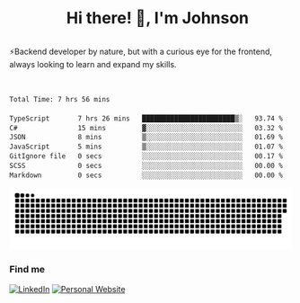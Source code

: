 <div id="user-content-toc">
  <ul align="center">
    <summary><h1 style="display: inline-block">Hi there! 👋, I'm Johnson</h1></summary>
  </ul>
</div>

⚡Backend developer by nature, but with a curious eye for the frontend, always looking to learn and expand my skills.

<br>


<!--START_SECTION:waka-->

```txt
Total Time: 7 hrs 56 mins

TypeScript       7 hrs 26 mins   ███████████████████████▒░   93.74 %
C#               15 mins         ▓░░░░░░░░░░░░░░░░░░░░░░░░   03.32 %
JSON             8 mins          ▒░░░░░░░░░░░░░░░░░░░░░░░░   01.69 %
JavaScript       5 mins          ▒░░░░░░░░░░░░░░░░░░░░░░░░   01.07 %
GitIgnore file   0 secs          ░░░░░░░░░░░░░░░░░░░░░░░░░   00.17 %
SCSS             0 secs          ░░░░░░░░░░░░░░░░░░░░░░░░░   00.00 %
Markdown         0 secs          ░░░░░░░░░░░░░░░░░░░░░░░░░   00.00 %
```

<!--END_SECTION:waka-->

<picture>
  <source  srcset="https://github.com/joshwambere/joshwambere/blob/output/github-contribution-grid-snake-dark.svg?palette=github-dark">
  <source  srcset="https://github.com/joshwambere/joshwambere/blob/output/github-contribution-grid-snake.svg">
  <img alt="github contribution grid snake animation" src="https://github.com/joshwambere/joshwambere/blob/output/github-contribution-grid-snake.svg">
</picture>

### Find me
<a href="https://www.linkedin.com/in/dusabe-johnson" target="_blank"><img src="https://img.shields.io/badge/LinkedIn-%230077B5.svg?&style=flat&logo=linkedin&logoColor=white" alt="LinkedIn"></a>
‎‎ [![Personal Website](https://img.shields.io/badge/visit-Johnsonis.me-blue)](https://johnsonis.me/)

